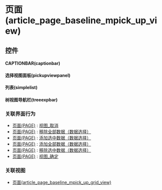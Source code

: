 # 页面(article_page_baseline_mpick_up_view)  <!-- {docsify-ignore-all} -->



## 控件
#### CAPTIONBAR(captionbar)
#### 选择视图面板(pickupviewpanel)
#### 列表(simplelist)
#### 树视图导航栏(treeexpbar)


### 关联界面行为
  * [页面(PAGE)](module/Wiki/article_page) : [视图_取消](module/Wiki/article_page#界面行为)
  * [页面(PAGE)](module/Wiki/article_page) : [移除全部数据（数据选择）](module/Wiki/article_page#界面行为)
  * [页面(PAGE)](module/Wiki/article_page) : [添加选中数据（数据选择）](module/Wiki/article_page#界面行为)
  * [页面(PAGE)](module/Wiki/article_page) : [添加全部数据（数据选择）](module/Wiki/article_page#界面行为)
  * [页面(PAGE)](module/Wiki/article_page) : [移除选中数据（数据选择）](module/Wiki/article_page#界面行为)
  * [页面(PAGE)](module/Wiki/article_page) : [视图_确定](module/Wiki/article_page#界面行为)

### 关联视图
  * [页面(article_page_baseline_mpick_up_grid_view)](app/view/article_page_baseline_mpick_up_grid_view)

<script>
 const { createApp } = Vue
  createApp({
    data() {
      return {

      }
    }
  }).use(ElementPlus).mount('#app')
</script>